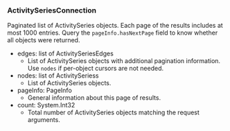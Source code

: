 ### ActivitySeriesConnection
Paginated list of ActivitySeries objects. Each page of the results includes at most 1000 entries. Query the `pageInfo.hasNextPage` field to know whether all objects were returned.

- edges: list of ActivitySeriesEdges
  - List of ActivitySeries objects with additional pagination information. Use `nodes` if per-object cursors are not needed.
- nodes: list of ActivitySeriess
  - List of ActivitySeries objects.
- pageInfo: PageInfo
  - General information about this page of results.
- count: System.Int32
  - Total number of ActivitySeries objects matching the request arguments.
